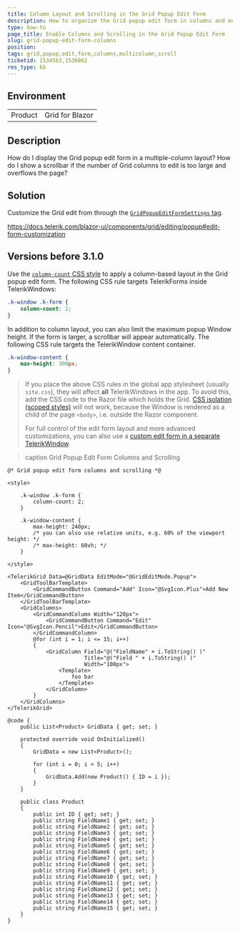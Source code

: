 ```yaml
---
title: Column Layout and Scrolling in the Grid Popup Edit Form
description: How to organize the Grid popup edit form in columns and enable scrolling.
type: how-to
page_title: Enable Columns and Scrolling in the Grid Popup Edit Form
slug: grid-popup-edit-form-columns
position:
tags: grid,popup,edit,form,columns,multicolumn,scroll
ticketid: 1534563,1536862
res_type: kb
---
```


## Environment

<table>
    <tbody>
        <tr>
            <td>Product</td>
            <td>Grid for Blazor</td>
        </tr>
    </tbody>
</table>

## Description

How do I display the Grid popup edit form in a multiple-column layout? How do I show a scrollbar if the number of Grid columns to edit is too large and overflows the page?

## Solution

Customize the Grid edit from through the [`GridPopupEditFormSettings` tag](slug:components/grid/editing/popup#edit-form-customization).

https://docs.telerik.com/blazor-ui/components/grid/editing/popup#edit-form-customization

## Versions before 3.1.0

Use the [`column-count` CSS style](https://developer.mozilla.org/en-US/docs/Web/CSS/CSS_Columns) to apply a column-based layout in the Grid popup edit form. The following CSS rule targets TelerikForms inside TelerikWindows:

````css
.k-window .k-form {
    column-count: 2;
}
````

In addition to column layout, you can also limit the maximum popup Window height. If the form is larger, a scrollbar will appear automatically. The following CSS rule targets the TelerikWindow content container.

````css
.k-window-content {
    max-height: 300px;
}
````

> If you place the above CSS rules in the global app stylesheet (usually `site.css`), they will affect **all** TelerikWindows in the app. To avoid this, add the CSS code to the Razor file which holds the Grid. [CSS isolation (scoped styles)](slug:common-kb-css-isolation) will not work, because the Window is rendered as a child of the page `<body>`, i.e. outside the Razor component.
>
> For full control of the edit form layout and more advanced customizations, you can also use a [custom edit form in a separate TelerikWindow](https://github.com/telerik/blazor-ui/tree/master/grid/custom-popup-form).

>caption Grid Popup Edit Form Columns and Scrolling

````RAZOR
@* Grid popup edit form columns and scrolling *@

<style>

    .k-window .k-form {
        column-count: 2;
    }

    .k-window-content {
        max-height: 240px;
        /* you can also use relative units, e.g. 60% of the viewport height: */
        /* max-height: 60vh; */
    }

</style>

<TelerikGrid Data=@GridData EditMode="@GridEditMode.Popup">
    <GridToolBarTemplate>
        <GridCommandButton Command="Add" Icon="@SvgIcon.Plus">Add New Item</GridCommandButton>
    </GridToolBarTemplate>
    <GridColumns>
        <GridCommandColumn Width="120px">
            <GridCommandButton Command="Edit" Icon="@SvgIcon.Pencil">Edit</GridCommandButton>
        </GridCommandColumn>
        @for (int i = 1; i <= 15; i++)
        {
            <GridColumn Field="@("FieldName" + i.ToString() )"
                        Title="@("Field " + i.ToString() )"
                        Width="100px">
                <Template>
                    foo bar
                </Template>
            </GridColumn>
        }
    </GridColumns>
</TelerikGrid>

@code {
    public List<Product> GridData { get; set; }

    protected override void OnInitialized()
    {
        GridData = new List<Product>();

        for (int i = 0; i < 5; i++)
        {
            GridData.Add(new Product() { ID = i });
        }
    }

    public class Product
    {
        public int ID { get; set; }
        public string FieldName1 { get; set; }
        public string FieldName2 { get; set; }
        public string FieldName3 { get; set; }
        public string FieldName4 { get; set; }
        public string FieldName5 { get; set; }
        public string FieldName6 { get; set; }
        public string FieldName7 { get; set; }
        public string FieldName8 { get; set; }
        public string FieldName9 { get; set; }
        public string FieldName10 { get; set; }
        public string FieldName11 { get; set; }
        public string FieldName12 { get; set; }
        public string FieldName13 { get; set; }
        public string FieldName14 { get; set; }
        public string FieldName15 { get; set; }
    }
}
````
